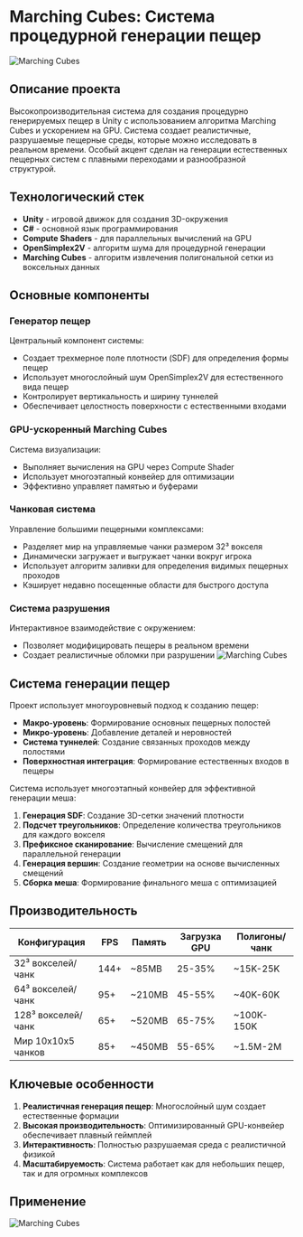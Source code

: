 # Marching Cubes: Система процедурной генерации пещер
![Marching Cubes](https://github.com/AI-Sheet/MarchingCubes-Unity/blob/main/Photos/Preview.png?raw=true)

## Описание проекта
Высокопроизводительная система для создания процедурно генерируемых пещер в Unity с использованием алгоритма Marching Cubes и ускорением на GPU. Система создает реалистичные, разрушаемые пещерные среды, которые можно исследовать в реальном времени. Особый акцент сделан на генерации естественных пещерных систем с плавными переходами и разнообразной структурой.

## Технологический стек
- **Unity** - игровой движок для создания 3D-окружения
- **C#** - основной язык программирования
- **Compute Shaders** - для параллельных вычислений на GPU
- **OpenSimplex2V** - алгоритм шума для процедурной генерации
- **Marching Cubes** - алгоритм извлечения полигональной сетки из воксельных данных

## Основные компоненты

### Генератор пещер
Центральный компонент системы:
- Создает трехмерное поле плотности (SDF) для определения формы пещер
- Использует многослойный шум OpenSimplex2V для естественного вида пещер
- Контролирует вертикальность и ширину туннелей
- Обеспечивает целостность поверхности с естественными входами

### GPU-ускоренный Marching Cubes
Система визуализации:
- Выполняет вычисления на GPU через Compute Shader
- Использует многоэтапный конвейер для оптимизации
- Эффективно управляет памятью и буферами

### Чанковая система
Управление большими пещерными комплексами:
- Разделяет мир на управляемые чанки размером 32³ вокселя
- Динамически загружает и выгружает чанки вокруг игрока
- Использует алгоритм заливки для определения видимых пещерных проходов
- Кэширует недавно посещенные области для быстрого доступа

### Система разрушения
Интерактивное взаимодействие с окружением:
- Позволяет модифицировать пещеры в реальном времени
- Создает реалистичные обломки при разрушении
![Marching Cubes](https://github.com/AI-Sheet/MarchingCubes-Unity/blob/main/Photos/OpenView.png?raw=true)
## Система генерации пещер
Проект использует многоуровневый подход к созданию пещер:

- **Макро-уровень**: Формирование основных пещерных полостей
- **Микро-уровень**: Добавление деталей и неровностей
- **Система туннелей**: Создание связанных проходов между полостями
- **Поверхностная интеграция**: Формирование естественных входов в пещеры

Система использует многоэтапный конвейер для эффективной генерации меша:

1. **Генерация SDF**: Создание 3D-сетки значений плотности
2. **Подсчет треугольников**: Определение количества треугольников для каждого вокселя
3. **Префиксное сканирование**: Вычисление смещений для параллельной генерации
4. **Генерация вершин**: Создание геометрии на основе вычисленных смещений
5. **Сборка меша**: Формирование финального меша с оптимизацией

## Производительность

| Конфигурация | FPS | Память | Загрузка GPU | Полигоны/чанк |
|--------------|-----|--------|-------------|--------------|
| 32³ вокселей/чанк | 144+ | ~85MB | 25-35% | ~15K-25K |
| 64³ вокселей/чанк | 95+ | ~210MB | 45-55% | ~40K-60K |
| 128³ вокселей/чанк | 65+ | ~520MB | 65-75% | ~100K-150K |
| Мир 10x10x5 чанков | 85+ | ~450MB | 55-65% | ~1.5M-2M |

## Ключевые особенности

1. **Реалистичная генерация пещер**: Многослойный шум создает естественные формации
2. **Высокая производительность**: Оптимизированный GPU-конвейер обеспечивает плавный геймплей
3. **Интерактивность**: Полностью разрушаемая среда с реалистичной физикой
4. **Масштабируемость**: Система работает как для небольших пещер, так и для огромных комплексов

## Применение

![Marching Cubes](https://github.com/AI-Sheet/MarchingCubes-Unity/blob/main/Photos/ExmapleUse.png?raw=true)